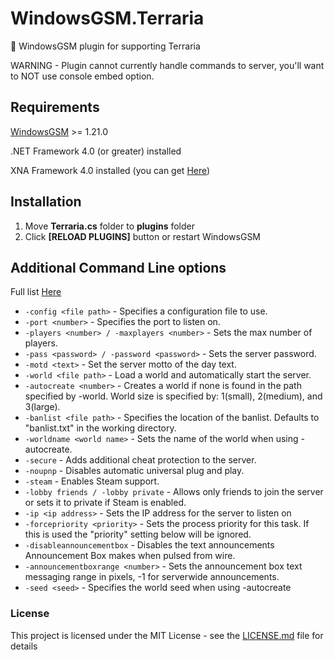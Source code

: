 # WindowsGSM.Terraria
🧩 WindowsGSM plugin for supporting Terraria

WARNING - Plugin cannot currently handle commands to server, you'll want to NOT use console embed option.

## Requirements
[WindowsGSM](https://github.com/WindowsGSM/WindowsGSM) >= 1.21.0

.NET Framework 4.0 (or greater) installed

XNA Framework 4.0 installed (you can get [Here](https://web.archive.org/web/20201222035408if_/https://download.microsoft.com/download/A/C/2/AC2C903B-E6E8-42C2-9FD7-BEBAC362A930/xnafx40_redist.msi))

## Installation
1. Move **Terraria.cs** folder to **plugins** folder
1. Click **[RELOAD PLUGINS]** button or restart WindowsGSM

## Additional Command Line options

Full list [Here](https://terraria.gamepedia.com/Server)

<ul><li><code>-config &lt;file path&gt;</code> - Specifies a configuration file to use.</li>
<li><code>-port &lt;number&gt;</code> - Specifies the port to listen on.</li>
<li><code>-players &lt;number&gt; / -maxplayers &lt;number&gt;</code> - Sets the max number of players.</li>
<li><code>-pass &lt;password&gt; / -password &lt;password&gt;</code> - Sets the server password.</li>
<li><code>-motd &lt;text&gt;</code> - Set the server motto of the day text.</li>
<li><code>-world &lt;file path&gt;</code> - Load a world and automatically start the server.</li>
<li><code>-autocreate &lt;number&gt;</code> - Creates a world if none is found in the path specified by -world. World size is specified by: 1(small), 2(medium), and 3(large).</li>
<li><code>-banlist &lt;file path&gt;</code> - Specifies the location of the banlist. Defaults to "banlist.txt" in the working directory.</li>
<li><code>-worldname &lt;world name&gt;</code> - Sets the name of the world when using -autocreate.</li>
<li><code>-secure</code> - Adds additional cheat protection to the server.</li>
<li><code>-noupnp</code> - Disables automatic universal plug and play.</li>
<li><code>-steam</code> - Enables Steam support.</li>
<li><code>-lobby friends / -lobby private</code> - Allows only friends to join the server or sets it to private if Steam is enabled.</li>
<li><code>-ip &lt;ip address&gt;</code> - Sets the IP address for the server to listen on</li>
<li><code>-forcepriority &lt;priority&gt;</code> - Sets the process priority for this task. If this is used the "priority" setting below will be ignored.</li>
<li><code>-disableannouncementbox</code> - Disables the text announcements Announcement Box makes when pulsed from wire.</li>
<li><code>-announcementboxrange &lt;number&gt;</code> - Sets the announcement box text messaging range in pixels, -1 for serverwide announcements.</li>
<li><code>-seed &lt;seed&gt;</code> - Specifies the world seed when using -autocreate <span id="serverconfig"></span></li></ul>

### License
This project is licensed under the MIT License - see the [LICENSE.md](https://github.com/BattlefieldDuck/WindowsGSM.ARMA3/blob/master/LICENSE) file for details

